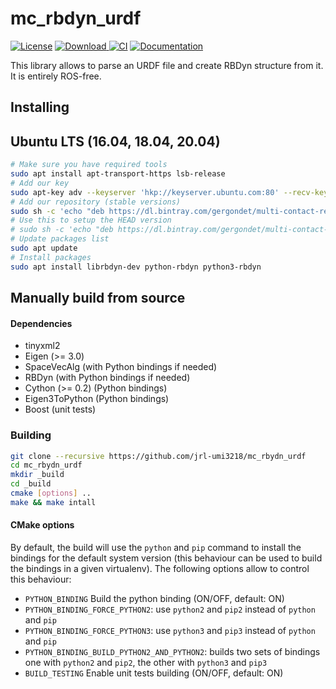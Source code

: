 mc_rbdyn_urdf
==

[![License](https://img.shields.io/badge/License-BSD%202--Clause-green.svg)](https://opensource.org/licenses/BSD-2-Clause)
[ ![Download](https://api.bintray.com/packages/gergondet/multi-contact/mc_rbdyn_urdf%3Agergondet/images/download.svg) ](https://bintray.com/gergondet/multi-contact/mc_rbdyn_urdf%3Agergondet/_latestVersion)
[![CI](https://github.com/jrl-umi3218/mc_rbdyn_urdf/workflows/CI%20of%20mc_rbdyn_urdf/badge.svg?branch=master)](https://github.com/jrl-umi3218/mc_rbdyn_urdf/actions?query=workflow%3A%22CI+of+mc_rbdyn_urdf%22)
[![Documentation](https://img.shields.io/badge/doxygen-online-brightgreen?logo=read-the-docs&style=flat)](http://jrl-umi3218.github.io/mc_rbdyn_urdf/doxygen/HEAD/index.html)

This library allows to parse an URDF file and create RBDyn structure from it. It is entirely ROS-free.

Installing
------

## Ubuntu LTS (16.04, 18.04, 20.04)

```bash
# Make sure you have required tools
sudo apt install apt-transport-https lsb-release
# Add our key
sudo apt-key adv --keyserver 'hkp://keyserver.ubuntu.com:80' --recv-key 892EA6EE273707C6495A6FB6220D644C64666806
# Add our repository (stable versions)
sudo sh -c 'echo "deb https://dl.bintray.com/gergondet/multi-contact-release $(lsb_release -sc) main" | sudo tee /etc/apt/sources.list.d/multi-contact.list'
# Use this to setup the HEAD version
# sudo sh -c 'echo "deb https://dl.bintray.com/gergondet/multi-contact-release $(lsb_release -sc) main" | sudo tee /etc/apt/sources.list.d/multi-contact.list'
# Update packages list
sudo apt update
# Install packages
sudo apt install librbdyn-dev python-rbdyn python3-rbdyn
```

## Manually build from source

#### Dependencies

- tinyxml2
- Eigen (>= 3.0)
- SpaceVecAlg (with Python bindings if needed)
- RBDyn (with Python bindings if needed)
- Cython (>= 0.2) (Python bindings)
- Eigen3ToPython (Python bindings)
- Boost (unit tests)

### Building

```sh
git clone --recursive https://github.com/jrl-umi3218/mc_rbydn_urdf
cd mc_rbydn_urdf
mkdir _build
cd _build
cmake [options] ..
make && make intall
```

#### CMake options

By default, the build will use the `python` and `pip` command to install the bindings for the default system version (this behaviour can be used to build the bindings in a given virtualenv). The following options allow to control this behaviour:

 * `PYTHON_BINDING` Build the python binding (ON/OFF, default: ON)
 * `PYTHON_BINDING_FORCE_PYTHON2`: use `python2` and `pip2` instead of `python` and `pip`
 * `PYTHON_BINDING_FORCE_PYTHON3`: use `python3` and `pip3` instead of `python` and `pip`
 * `PYTHON_BINDING_BUILD_PYTHON2_AND_PYTHON2`: builds two sets of bindings one with `python2` and `pip2`, the other with `python3` and `pip3`
 * `BUILD_TESTING` Enable unit tests building (ON/OFF, default: ON)
